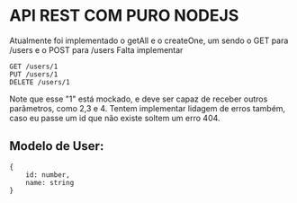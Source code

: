 # API REST COM PURO NODEJS

Atualmente foi implementado o getAll e o createOne, um sendo o GET para /users e o POST para /users
Falta implementar

```
GET /users/1
PUT /users/1
DELETE /users/1
```

Note que esse "1" está mockado, e deve ser capaz de receber outros parâmetros, como 2,3 e 4.
Tentem implementar lidagem de erros também, caso eu passe um id que não existe soltem um erro 404.

## Modelo de User:

```
{
    id: number,
    name: string
}
```
